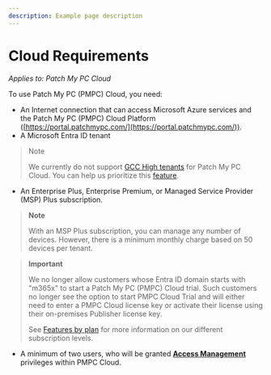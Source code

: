 ```yaml
---
description: Example page description
---
```


# Cloud Requirements

_Applies to: Patch My PC Cloud_

To use Patch My PC (PMPC) Cloud, you need:

* An Internet connection that can access Microsoft Azure services and the Patch My PC (PMPC) Cloud Platform ([https://portal.patchmypc.com/](https://portal.patchmypc.com/)).
* A Microsoft Entra ID tenant

> Note
>
> We currently do not support [GCC High tenants](https://learn.microsoft.com/en-us/office365/servicedescriptions/office-365-platform-service-description/office-365-us-government/gcc) for Patch My PC Cloud. You can help us prioritize this [feature](https://ideas.patchmypc.com/ideas/PATCHMYPC-I-4260).

* An Enterprise Plus, Enterprise Premium, or Managed Service Provider (MSP) Plus subscription.

> **Note**
>
> With an MSP Plus subscription, you can manage any number of devices. However, there is a minimum monthly charge based on 50 devices per tenant.

> **Important**
>
> We no longer allow customers whose Entra ID domain starts with "m365x" to start a Patch My PC (PMPC) Cloud trial. Such customers no longer see the option to start PMPC Cloud Trial and will either need to enter a PMPC Cloud license key or activate their license using their on-premises Publisher license key.
>
> See [Features by plan](https://patchmypc.com/request-quote#feature-comparison) for more information on our different subscription levels.

* A minimum of two users, who will be granted [**Access Management**](https://docs.patchmypc.com/patch-my-pc-cloud/administration/managing-users/modify-a-user#managing-access-management-privileges-for-a-user) privileges within PMPC Cloud.

